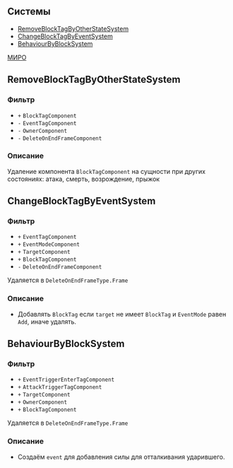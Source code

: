 ## Системы

- [RemoveBlockTagByOtherStateSystem](#RemoveBlockTagByOtherStateSystem)
- [ChangeBlockTagByEventSystem](#ChangeBlockTagByEventSystem)
- [BehaviourByBlockSystem](#BehaviourByBlockSystem)

[МИРО](https://miro.com/app/board/uXjVPrjYGFk=/?moveToWidget=3458764608546301999&cot=10)

## RemoveBlockTagByOtherStateSystem

### Фильтр

-   `+` `BlockTagComponent`
-   `-` `EventTagComponent`
-   `-` `OwnerComponent`
-   `-` `DeleteOnEndFrameComponent`

### Описание

Удаление компонента `BlockTagComponent` на сущности при других состояниях: атака, смерть, возрождение, прыжок

## ChangeBlockTagByEventSystem

### Фильтр

-   `+` `EventTagComponent`
-   `+` `EventModeComponent`
-   `+` `TargetComponent`
-   `+` `BlockTagComponent`
-   `-` `DeleteOnEndFrameComponent`

Удаляется в `DeleteOnEndFrameType.Frame`

### Описание

- Добавлять `BlockTag` если `target` не имеет `BlockTag` и `EventMode` равен `Add`, иначе удалять.

## BehaviourByBlockSystem

### Фильтр

-   `+` `EventTriggerEnterTagComponent`
-   `+` `AttackTriggerTagComponent`
-   `+` `TargetComponent`
-   `+` `OwnerComponent`
-   `+` `BlockTagComponent`

Удаляется в `DeleteOnEndFrameType.Frame`

### Описание

- Создаём `event` для добавления силы для отталкивания ударившего.
